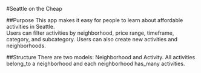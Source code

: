 #Seattle on the Cheap

##Purpose
This app makes it easy for people to learn about affordable activities in Seattle.  
Users can filter activities by neighborhood, price range, timeframe, category, and subcategory.
Users can also create new activities and neighborhoods.  

##Structure
There are two models: Neighborhood and Activity.  All activities belong_to a neighborhood and each
neighborhood has_many activities.

